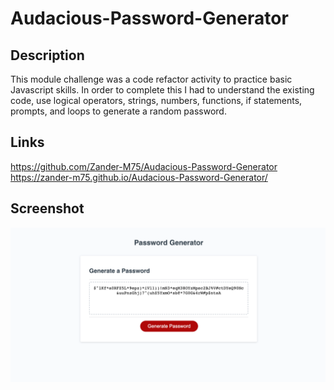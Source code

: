 # Audacious-Password-Generator

## Description

This module challenge was a code refactor activity to practice basic Javascript skills.  In order to complete this I had to understand the existing code, use logical operators, strings, numbers, functions, if statements, prompts, and loops to generate a random password.  

## Links
https://github.com/Zander-M75/Audacious-Password-Generator
https://zander-m75.github.io/Audacious-Password-Generator/



## Screenshot
![Alt text](./Password%20Generator.png)
